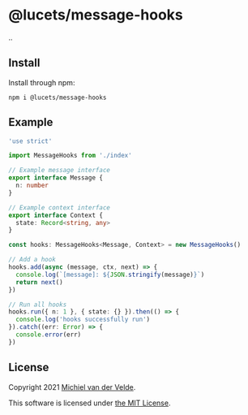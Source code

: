 # @lucets/message-hooks

..

## Install

Install through npm:

```
npm i @lucets/message-hooks
```

## Example

```ts
'use strict'

import MessageHooks from './index'

// Example message interface
export interface Message {
  n: number
}

// Example context interface
export interface Context {
  state: Record<string, any>
}

const hooks: MessageHooks<Message, Context> = new MessageHooks()

// Add a hook
hooks.add(async (message, ctx, next) => {
  console.log(`[message]: ${JSON.stringify(message)}`)
  return next()
})

// Run all hooks
hooks.run({ n: 1 }, { state: {} }).then(() => {
  console.log('hooks successfully run')
}).catch((err: Error) => {
  console.error(err)
})
```

## License

Copyright 2021 [Michiel van der Velde](https://michielvdvelde.nl).

This software is licensed under [the MIT License](LICENSE).
